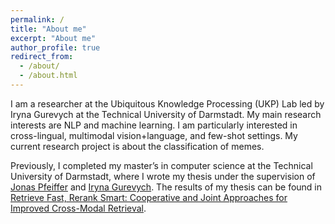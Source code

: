 ```yaml
---
permalink: /
title: "About me"
excerpt: "About me"
author_profile: true
redirect_from: 
  - /about/
  - /about.html
---
```


I am a researcher at the Ubiquitous Knowledge Processing (UKP) Lab led by Iryna Gurevych at the Technical University of Darmstadt.
My main research interests are NLP and machine learning. 
I am particularly interested in cross-lingual, multimodal vision+language, and few-shot settings.
My current research project is about the classification of memes.

Previously, I completed my master’s in computer science at the Technical University of Darmstadt, where I wrote my thesis under the supervision of [Jonas Pfeiffer](https://pfeiffer.ai/) and [Iryna Gurevych](https://www.informatik.tu-darmstadt.de/ukp/ukp_home/head_ukp/index.en.jsp). 
The results of my thesis can be found in [Retrieve Fast, Rerank Smart: Cooperative and Joint Approaches for Improved Cross-Modal Retrieval](https://arxiv.org/abs/2103.11920).